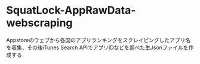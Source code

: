 # SquatLock-AppRawData-webscraping
Appstoreのウェブから各国のアプリランキングをスクレイピングしたアプリ名を収集、その後iTunes Search APIでアプリIDなどを調べた生Jsonファイルを作成する
